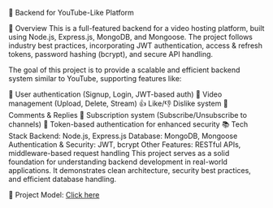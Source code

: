 🎥 Backend for YouTube-Like Platform

🚀 Overview
This is a full-featured backend for a video hosting platform, built using Node.js, Express.js, MongoDB, and Mongoose. The project follows industry best practices, incorporating JWT authentication, access & refresh tokens, password hashing (bcrypt), and secure API handling.

The goal of this project is to provide a scalable and efficient backend system similar to YouTube, supporting features like:

🔑 User authentication (Signup, Login, JWT-based auth)
🎥 Video management (Upload, Delete, Stream)
👍 Like/👎 Dislike system
💬 Comments & Replies
📢 Subscription system (Subscribe/Unsubscribe to channels)
🔄 Token-based authentication for enhanced security
📚 Tech Stack
Backend: Node.js, Express.js
Database: MongoDB, Mongoose
Authentication & Security: JWT, bcrypt
Other Features: RESTful APIs, middleware-based request handling
This project serves as a solid foundation for understanding backend development in real-world applications. It demonstrates clean architecture, security best practices, and efficient database handling.

🔗 Project Model: [Click here](https://app.eraser.io/workspace/YtPqZ1VogxGy1jzIDkzj)
